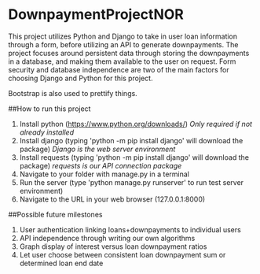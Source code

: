 # DownpaymentProjectNOR
This project utilizes Python and Django to take in user loan information through a form, before utilizing an API to generate downpayments.
The project focuses around persistent data through storing the downpayments in a database, and making them available to the user on request.
Form security and database independence are two of the main factors for choosing Django and Python for this project.

Bootstrap is also used to prettify things.

##How to run this project
1. Install python (https://www.python.org/downloads/) *Only required if not already installed*
2. Install django (typing 'python -m pip install django' will download the package) *Django is the web server environment*
3. Install requests (typing 'python -m pip install django' will download the package) *requests is our API connection package*
4. Navigate to your folder with manage.py in a terminal
5. Run the server (type 'python manage.py runserver' to run test server environment)
6. Navigate to the URL in your web browser (127.0.0.1:8000)

##Possible future milestones
1. User authentication linking loans+downpayments to individual users
2. API independence through writing our own algorithms
3. Graph display of interest versus loan downpayment ratios
4. Let user choose between consistent loan downpayment sum or determined loan end date
